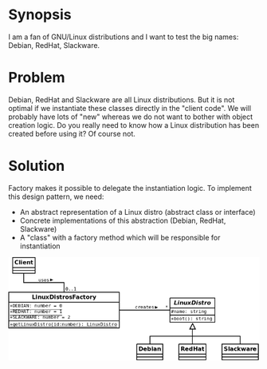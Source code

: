 # Synopsis

I am a fan of GNU/Linux distributions and I want to test the big names: Debian, RedHat, Slackware.

# Problem

Debian, RedHat and Slackware are all Linux distributions.
But it is not optimal if we instantiate these classes directly in the "client code".
We will probably have lots of "new" whereas we do not want to bother with object creation logic. 
Do you really need to know how a Linux distribution has been created before using it? Of course not.

# Solution

Factory makes it possible to delegate the instantiation logic. To implement this design pattern, we need:

  * An abstract representation of a Linux distro (abstract class or interface)
  * Concrete implementations of this abstraction (Debian, RedHat, Slackware)
  * A "class" with a factory method which will be responsible for instantiation 

![Factory (classic)](Factory.png)
